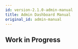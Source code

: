 ```yaml
---
id: version-2.1.0-admin-manual
title: Admin Dashboard Manual
original_id: admin-manual
---
```


## Work in Progress